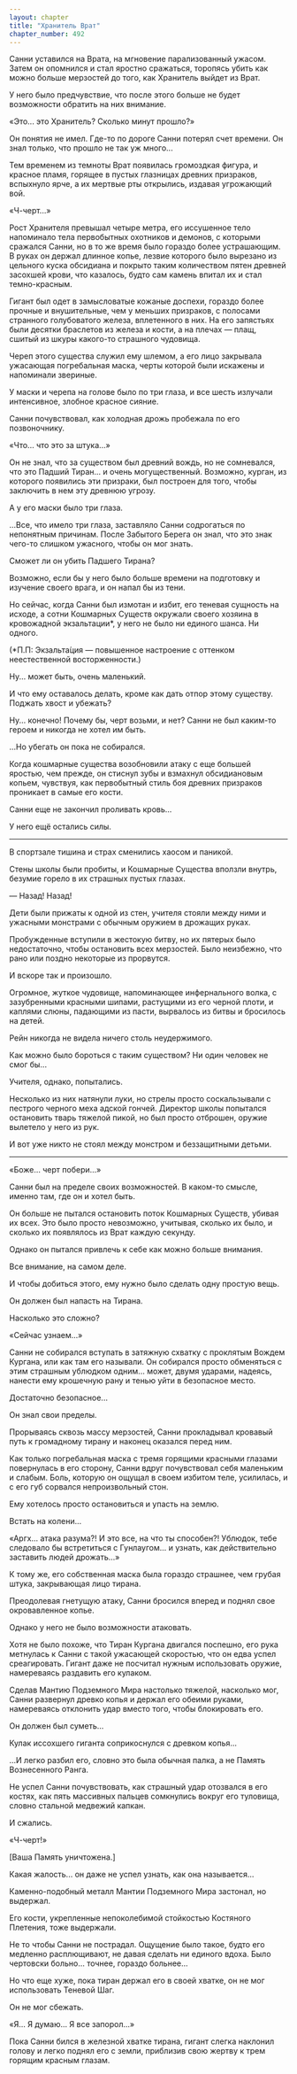 ```yaml
---
layout: chapter
title: "Хранитель Врат"
chapter_number: 492
---
```


Санни уставился на Врата, на мгновение парализованный ужасом. Затем он опомнился и стал яростно сражаться, торопясь убить как можно больше мерзостей до того, как Хранитель выйдет из Врат.

У него было предчувствие, что после этого больше не будет возможности обратить на них внимание.

«Это... это Хранитель? Сколько минут прошло?»

Он понятия не имел. Где-то по дороге Санни потерял счет времени. Он знал только, что прошло не так уж много...

Тем временем из темноты Врат появилась громоздкая фигура, и красное пламя, горящее в пустых глазницах древних призраков, вспыхнуло ярче, а их мертвые рты открылись, издавая угрожающий вой.

«Ч-черт...»

Рост Хранителя превышал четыре метра, его иссушенное тело напоминало тела первобытных охотников и демонов, с которыми сражался Санни, но в то же время было гораздо более устрашающим. В руках он держал длинное копье, лезвие которого было вырезано из цельного куска обсидиана и покрыто таким количеством пятен древней засохшей крови, что казалось, будто сам камень впитал их и стал темно-красным.

Гигант был одет в замысловатые кожаные доспехи, гораздо более прочные и внушительные, чем у меньших призраков, с полосами странного голубоватого железа, вплетенного в них. На его запястьях были десятки браслетов из железа и кости, а на плечах — плащ, сшитый из шкуры какого-то страшного чудовища.

Череп этого существа служил ему шлемом, а его лицо закрывала ужасающая погребальная маска, черты которой были искажены и напоминали звериные.

У маски и черепа на голове было по три глаза, и все шесть излучали интенсивное, злобное красное сияние.

Санни почувствовал, как холодная дрожь пробежала по его позвоночнику.

«Что... что это за штука...»

Он не знал, что за существом был древний вождь, но не сомневался, что это Падший Тиран... и очень могущественный. Возможно, курган, из которого появились эти призраки, был построен для того, чтобы заключить в нем эту древнюю угрозу.

А у его маски было три глаза.

...Все, что имело три глаза, заставляло Санни содрогаться по непонятным причинам. После Забытого Берега он знал, что это знак чего-то слишком ужасного, чтобы он мог знать.

Сможет ли он убить Падшего Тирана?

Возможно, если бы у него было больше времени на подготовку и изучение своего врага, и он напал бы из тени.

Но сейчас, когда Санни был измотан и избит, его теневая сущность на исходе, а сотни Кошмарных Существ окружали своего хозяина в кровожадной экзальтации*, у него не было ни единого шанса. Ни одного.

(*П.П: Экзальта́ция — повышенное настроение с оттенком неестественной восторженности.)

Ну... может быть, очень маленький.

И что ему оставалось делать, кроме как дать отпор этому существу. Поджать хвост и убежать?

Ну... конечно! Почему бы, черт возьми, и нет? Санни не был каким-то героем и никогда не хотел им быть.

...Но убегать он пока не собирался.

Когда кошмарные существа возобновили атаку с еще большей яростью, чем прежде, он стиснул зубы и взмахнул обсидиановым копьем, чувствуя, как первобытный стиль боя древних призраков проникает в самые его кости.

Санни еще не закончил проливать кровь...

У него ещё остались силы.

***

В спортзале тишина и страх сменились хаосом и паникой.

Стены школы были пробиты, и Кошмарные Существа вползли внутрь, безумие горело в их страшных пустых глазах.

— Назад! Назад!

Дети были прижаты к одной из стен, учителя стояли между ними и ужасными монстрами с обычным оружием в дрожащих руках.

Пробужденные вступили в жестокую битву, но их пятерых было недостаточно, чтобы остановить всех мерзостей. Было неизбежно, что рано или поздно некоторые из прорвутся.

И вскоре так и произошло.

Огромное, жуткое чудовище, напоминающее инфернального волка, с зазубренными красными шипами, растущими из его черной плоти, и каплями слюны, падающими из пасти, вырвалось из битвы и бросилось на детей.

Рейн никогда не видела ничего столь неудержимого.

Как можно было бороться с таким существом? Ни один человек не смог бы...

Учителя, однако, попытались.

Несколько из них натянули луки, но стрелы просто соскальзывали с пестрого черного меха адской гончей. Директор школы попытался остановить тварь тяжелой пикой, но был просто отброшен, оружие вылетело у него из рук.

И вот уже никто не стоял между монстром и беззащитными детьми.

***

«Боже... черт побери...»

Санни был на пределе своих возможностей. В каком-то смысле, именно там, где он и хотел быть.

Он больше не пытался остановить поток Кошмарных Существ, убивая их всех. Это было просто невозможно, учитывая, сколько их было, и сколько их появлялось из Врат каждую секунду.

Однако он пытался привлечь к себе как можно больше внимания.

Все внимание, на самом деле.

И чтобы добиться этого, ему нужно было сделать одну простую вещь.

Он должен был напасть на Тирана.

Насколько это сложно?

«Сейчас узнаем...»

Санни не собирался вступать в затяжную схватку с проклятым Вождем Кургана, или как там его называли. Он собирался просто обменяться с этим страшным ублюдком одним... может, двумя ударами, надеясь, нанести ему крошечную рану и тенью уйти в безопасное место.

Достаточно безопасное...

Он знал свои пределы.

Прорываясь сквозь массу мерзостей, Санни прокладывал кровавый путь к громадному тирану и наконец оказался перед ним.

Как только погребальная маска с тремя горящими красными глазами повернулась в его сторону, Санни вдруг почувствовал себя маленьким и слабым. Боль, которую он ощущал в своем избитом теле, усилилась, и с его губ сорвался непроизвольный стон.

Ему хотелось просто остановиться и упасть на землю.

Встать на колени...

«Аргх... атака разума?! И это все, на что ты способен?! Ублюдок, тебе следовало бы встретиться с Гунлаугом... и узнать, как действительно заставить людей дрожать...»

К тому же, его собственная маска была гораздо страшнее, чем грубая штука, закрывающая лицо тирана.

Преодолевая гнетущую атаку, Санни бросился вперед и поднял свое окровавленное копье.

Однако у него не было возможности атаковать.

Хотя не было похоже, что Тиран Кургана двигался поспешно, его рука метнулась к Санни с такой ужасающей скоростью, что он едва успел среагировать. Гигант даже не посчитал нужным использовать оружие, намереваясь раздавить его кулаком.

Сделав Мантию Подземного Мира настолько тяжелой, насколько мог, Санни развернул древко копья и держал его обеими руками, намереваясь отклонить удар вместо того, чтобы блокировать его.

Он должен был суметь...

Кулак иссохшего гиганта соприкоснулся с древком копья...

...И легко разбил его, словно это была обычная палка, а не Память Вознесенного Ранга.

Не успел Санни почувствовать, как страшный удар отозвался в его костях, как пять массивных пальцев сомкнулись вокруг его туловища, словно стальной медвежий капкан.

И сжались.

«Ч-черт!»

[Ваша Память уничтожена.]

Какая жалость... он даже не успел узнать, как она называется...

Каменно-подобный металл Мантии Подземного Мира застонал, но выдержал.

Его кости, укрепленные непоколебимой стойкостью Костяного Плетения, тоже выдержали.

Не то чтобы Санни не пострадал. Ощущение было такое, будто его медленно расплющивают, не давая сделать ни единого вдоха. Было чертовски больно... точнее, гораздо больнее...

Но что еще хуже, пока тиран держал его в своей хватке, он не мог использовать Теневой Шаг.

Он не мог сбежать.

«Я... Я думаю... Я все запорол...»

Пока Санни бился в железной хватке тирана, гигант слегка наклонил голову и легко поднял его с земли, приблизив свою жертву к трем горящим красным глазам.